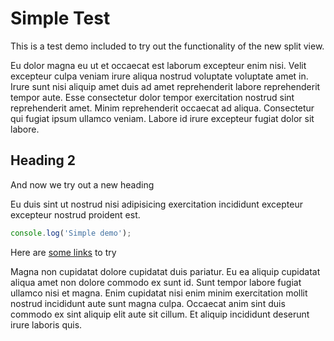 # Simple Test

This is a test demo included to try out the functionality of the new split view.

Eu dolor magna eu ut et occaecat est laborum excepteur enim nisi. Velit excepteur culpa veniam irure aliqua nostrud voluptate voluptate amet in. Irure sunt nisi aliquip amet duis ad amet reprehenderit labore reprehenderit tempor aute. Esse consectetur dolor tempor exercitation nostrud sint reprehenderit amet. Minim reprehenderit occaecat ad aliqua. Consectetur qui fugiat ipsum ullamco veniam. Labore id irure excepteur fugiat dolor sit labore.

## Heading 2

And now we try out a new heading

Eu duis sint ut nostrud nisi adipisicing exercitation incididunt excepteur excepteur nostrud proident est.

```js
console.log('Simple demo');
```

Here are [some links](https://google.com) to try

Magna non cupidatat dolore cupidatat duis pariatur. Eu ea aliquip cupidatat aliqua amet non dolore commodo ex sunt id. Sunt tempor labore fugiat ullamco nisi et magna. Enim cupidatat nisi enim minim exercitation mollit nostrud incididunt aute sunt magna culpa. Occaecat anim sint duis commodo ex sint aliquip elit aute sit cillum. Et aliquip incididunt deserunt irure laboris quis.